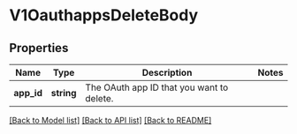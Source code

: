 # V1OauthappsDeleteBody

## Properties
Name | Type | Description | Notes
------------ | ------------- | ------------- | -------------
**app_id** | **string** | The OAuth app ID that you want to delete. | 

[[Back to Model list]](../../README.md#documentation-for-models) [[Back to API list]](../../README.md#documentation-for-api-endpoints) [[Back to README]](../../README.md)

